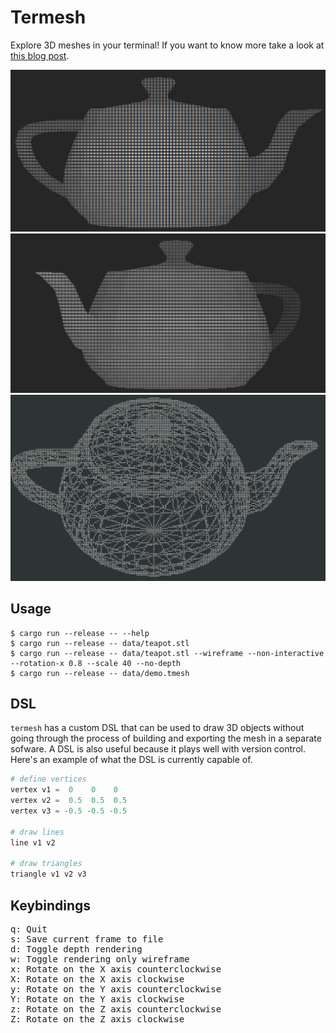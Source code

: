 # Termesh

Explore 3D meshes in your terminal! If you want to know more take a look at [this blog post](https://danieledapo.github.io/post/terminal-graphics-braille/).

![teapot1](images/teapot1.png)![teapot2](images/teapot2.png)![teapot3](images/teapot3.png)

## Usage

```shell
$ cargo run --release -- --help
$ cargo run --release -- data/teapot.stl
$ cargo run --release -- data/teapot.stl --wireframe --non-interactive --rotation-x 0.8 --scale 40 --no-depth
$ cargo run --release -- data/demo.tmesh
```

## DSL

`termesh` has a custom DSL that can be used to draw 3D objects without going
through the process of building and exporting the mesh in a separate sofware. A
DSL is also useful because it plays well with version control. Here's an example
of what the DSL is currently capable of.

```python
# define vertices
vertex v1 =  0    0    0
vertex v2 =  0.5  0.5  0.5
vertex v3 = -0.5 -0.5 -0.5

# draw lines
line v1 v2

# draw triangles
triangle v1 v2 v3
```

## Keybindings

<pre>
<kbd>q</kbd>: Quit
<kbd>s</kbd>: Save current frame to file
<kbd>d</kbd>: Toggle depth rendering
<kbd>w</kbd>: Toggle rendering only wireframe
<kbd>x</kbd>: Rotate on the X axis counterclockwise
<kbd>X</kbd>: Rotate on the X axis clockwise
<kbd>y</kbd>: Rotate on the Y axis counterclockwise
<kbd>Y</kbd>: Rotate on the Y axis clockwise
<kbd>z</kbd>: Rotate on the Z axis counterclockwise
<kbd>Z</kbd>: Rotate on the Z axis clockwise
</pre>
